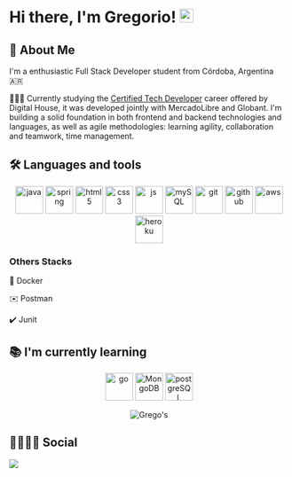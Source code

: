 # Hi there, I'm Gregorio! <img src="https://media.giphy.com/media/hvRJCLFzcasrR4ia7z/giphy.gif" width="25" height="25px">



## 🚀 About Me
I'm a enthusiastic Full Stack Developer student from Córdoba, Argentina 🇦🇷

<!--
backend developer
-->

👨🏽‍💻 Currently studying the  <a href="https://www.digitalhouse.com/ar/productos/programacion/certified-tech-developer" >Certified Tech Developer</a> career offered by Digital House, it was developed jointly with MercadoLibre and Globant. I'm building a solid foundation in both frontend and backend technologies and languages, as well as agile methodologies: learning agility, collaboration and teamwork, time management.
<!--
add infraestructure and testing


Digital fundamentals, Frontend, Backend, infrastructure, database, testing, learning agility, teamwork and work collaboration, effective communication

-->


## 🛠 Languages and tools

<!--
In the Back-End I work with Java, SpringBoot and MySql for DataBases.
-->


<p align="center">
  <img src="https://img.shields.io/badge/Java-ED8B00?style=for-the-badge&logo=java&logoColor=white" alt="java" height="50"/>
  <img src="https://img.shields.io/badge/spring-64B742?style=for-the-badge&logo=spring&logoColor=white" alt="spring" height="50"/>
  <img src="https://img.shields.io/badge/HTML5-E34F26?style=for-the-badge&logo=html5&logoColor=white" alt="html5" height="50"/> 
  <img src="https://img.shields.io/badge/CSS3-1572B6?style=for-the-badge&logo=css3&logoColor=white" alt="css3" height="50"/> 
  <img src="https://img.shields.io/badge/JavaScript-F7DF1E?style=for-the-badge&logo=javascript&logoColor=black" alt="js" height="50"/> 
  <img src="https://img.shields.io/badge/MySQL-00000F?style=for-the-badge&logo=mysql&logoColor=white" alt="mySQL" height="50"/> 
  <img src="https://img.shields.io/badge/Git-F05032?style=for-the-badge&logo=git&logoColor=white" alt="git" height="50"/>
  <img src="https://img.shields.io/badge/GitHub-100000?style=for-the-badge&logo=github&logoColor=white" alt="github" height="50"/>
 <img src="https://img.shields.io/badge/Amazon_AWS-232F3E?style=for-the-badge&logo=amazon-aws&logoColor=white" alt="aws" height="50"/>
 <img src="https://img.shields.io/badge/Heroku-430098?style=for-the-badge&logo=heroku&logoColor=white" alt="heroku" height="50"/>

  
</p>

### Others Stacks

🐳 Docker

✉️ Postman

✔️ Junit



## 📚  I'm currently learning
<p align="center">
  <img src="https://img.shields.io/badge/Go-00ADD8?style=for-the-badge&logo=go&logoColor=white" alt="go" height="50"/>
  <img src="https://img.shields.io/badge/MongoDB-4EA94B?style=for-the-badge&logo=mongodb&logoColor=white" alt="MongoDB" height="50"/>
  <img src="https://img.shields.io/badge/PostgreSQL-316192?style=for-the-badge&logo=postgresql&logoColor=white" alt="postgreSQL" height="50"/>
</p>






<p align="center"> 
  <img src="https://github-readme-stats.vercel.app/api/top-langs/?username=Dgarciadani&layout=compact&langs_count=5&theme=tokyonight" alt="Grego's" />
</p>






## 🔗👨🏽‍💻 Social

<a href="https://www.linkedin.com/in/daniel-gregorio-garc%C3%ADa-57ab9214a/" ><img src="https://img.shields.io/badge/Gregorio Garcia-%230077B5.svg?&style=for-the-badge&logo=linkedin&logoColor=white" ></a> 






<!--

### Hi there 👋
 🔭 I’m currently working on ...

**Dgarciadani/Dgarciadani** is a ✨ _special_ ✨ repository because its `README.md` (this file) appears on your GitHub profile.

Here are some ideas to get you started:


- 🌱 I’m currently learning ...
- 👯 I’m looking to collaborate on ...
- 🤔 I’m looking for help with ...
- 💬 Ask me about ...
- 📫 How to reach me: ...
- 😄 Pronouns: ...
- ⚡ Fun fact: ...
-->
